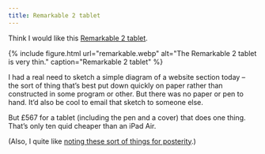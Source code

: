 ```yaml
---
title: Remarkable 2 tablet
---
```


Think I would like this [Remarkable 2 tablet](https://remarkable.com/).

{% include figure.html url="remarkable.webp" alt="The Remarkable 2 tablet is very thin." caption="Remarkable 2 tablet" %}

I had a real need to sketch a simple diagram of a website section today – the sort of thing that’s best put down quickly on paper rather than constructed in some program or other. But there was no paper or pen to hand. It’d also be cool to email that sketch to someone else.

But £567 for a tablet (including the pen and a cover) that does one thing. That’s only ten quid cheaper than an iPad Air.

(Also, I quite like [noting these sort of things for posterity](/notes/2016-01-27-wileyfox-swift).)


